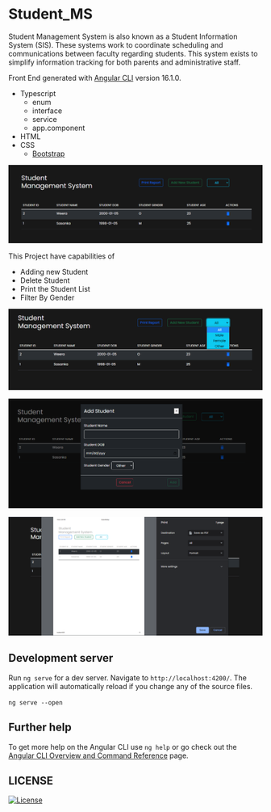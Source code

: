 # Student_MS

Student Management System is also known as a Student Information System (SIS). These systems work to coordinate scheduling and communications between faculty regarding students. This system exists to simplify information tracking for both parents and administrative staff.

Front End generated with [Angular CLI](https://github.com/angular/angular-cli) version 16.1.0.
- Typescript
  - enum
  - interface
  - service
  - app.component
- HTML
- CSS
  - [Bootstrap](https://getbootstrap.com/)

![img](IMG/Entrance.PNG)

This Project have capabilities of 
- Adding new Student 
- Delete Student 
- Print the Student List 
- Filter By Gender

![img](IMG/Entrance_2.png)

![img_form](IMG/Form.PNG)

![img_print](IMG/print.png)

## Development server

Run `ng serve` for a dev server. Navigate to `http://localhost:4200/`. The application will automatically reload if you change any of the source files.

`ng serve --open`

## Further help

To get more help on the Angular CLI use `ng help` or go check out the [Angular CLI Overview and Command Reference](https://angular.io/cli) page.


## LICENSE
[![License](https://img.shields.io/badge/License-Apache_2.0-blue.svg)](https://opensource.org/licenses/Apache-2.0)
